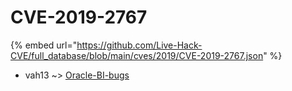 # CVE-2019-2767
{% embed url="https://github.com/Live-Hack-CVE/full_database/blob/main/cves/2019/CVE-2019-2767.json" %}

* vah13 ~> [Oracle-BI-bugs](https://www.alice-snow.ru/2019/database/cve-2019-2767/oracle-bi-bugs-vah13)